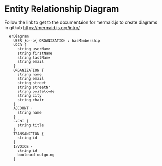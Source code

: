 # Entity Relationship Diagram
Follow the link to get to the documentaion for mermaid.js to create diagrams in github https://mermaid.js.org/intro/

```mermaid
  erDiagram
    USER }o--o{ ORGANIZATION : hasMembership
    USER {
      string userName
      string firstName
      string lastName
      string email
    }
    ORGANIZATION {
      string name
      string email
      string street
      string streetNr
      string postalcode
      string city
      string chair
    }
    ACCOUNT {
      string name
    }
    EVENT {
      string title
    }
    TRANSANCTION {
      string id
    }
    INVOICE {
      string id
      booleand outgoing
    }
```

